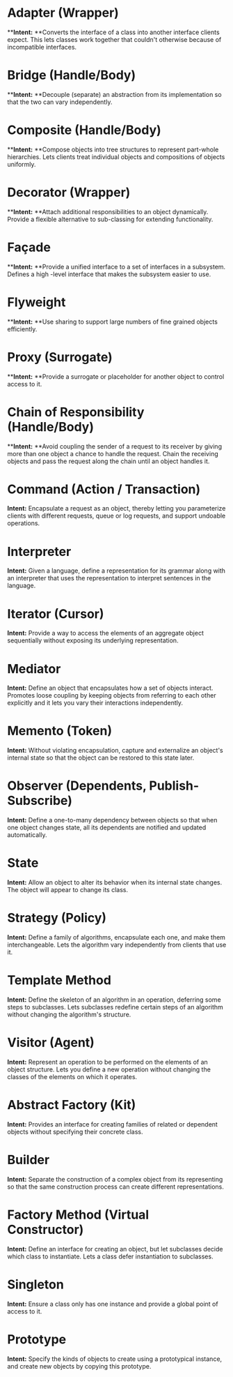 # Adapter (Wrapper) #

****Intent:** **Converts the interface of a class into another interface clients expect. This lets classes work together that couldn't otherwise because of incompatible interfaces.

# Bridge (Handle/Body) #

****Intent:** **Decouple (separate) an abstraction from its implementation so that the two can vary independently.

# Composite (Handle/Body) #

****Intent:** **Compose objects into tree structures to represent part-whole hierarchies. Lets clients treat individual objects and compositions of objects uniformly.

# Decorator (Wrapper) #

****Intent:** **Attach additional responsibilities to an object dynamically. Provide a flexible alternative to sub-classing for extending functionality.

# Façade #

****Intent:** **Provide a unified interface to a set of interfaces in a subsystem. Defines a high -level interface that makes the subsystem easier to use.

# Flyweight #

****Intent:** **Use sharing to support large numbers of fine grained objects efficiently.

# Proxy (Surrogate) #

****Intent:** **Provide a surrogate or placeholder for another object to control access to it.

# Chain of Responsibility (Handle/Body) #

****Intent:** **Avoid coupling the sender of a request to its receiver by giving more than one object a chance to handle the request. Chain the receiving objects and pass the request along the chain until an object handles it.

# Command (Action / Transaction) #

**Intent:** Encapsulate a request as an object, thereby letting you parameterize clients with different requests, queue or log requests, and support undoable operations.

# Interpreter #

**Intent:** Given a language, define a representation for its grammar along with an interpreter that uses the representation to interpret sentences in the language.

# Iterator (Cursor) #

**Intent:** Provide a way to access the elements of an aggregate object sequentially without exposing its underlying representation.

# Mediator #

**Intent:** Define an object that encapsulates how a set of objects interact. Promotes loose coupling by keeping objects from referring to each other explicitly and it lets you vary their interactions independently.

# Memento (Token) #

**Intent:** Without violating encapsulation, capture and externalize an object's internal state so that the object can be restored to this state later.

# Observer (Dependents, Publish-Subscribe) #

**Intent:** Define a one-to-many dependency between objects so that when one object changes state, all its dependents are notified and updated automatically.

# State #

**Intent:** Allow an object to alter its behavior when its internal state changes. The object will appear to change its class.

# Strategy (Policy) #

**Intent:** Define a family of algorithms, encapsulate each one, and make them interchangeable. Lets the algorithm vary independently from clients that use it.

# Template Method #

**Intent:** Define the skeleton of an algorithm in an operation, deferring some steps to subclasses. Lets subclasses redefine certain steps of an algorithm without changing the algorithm's structure.

# Visitor (Agent) #

**Intent:** Represent an operation to be performed on the elements of an object structure. Lets you define a new operation without changing the classes of the elements on which it operates.

# Abstract Factory (Kit) #

**Intent:** Provides an interface for creating families of related or dependent objects without specifying their concrete class.

# Builder #

**Intent:** Separate the construction of a complex object from its representing so that the same construction process can create different representations.
                                                                                        
# Factory Method (Virtual Constructor) #

**Intent:** Define an interface for creating an object, but let subclasses decide which class to instantiate. Lets a class defer instantiation to subclasses.

# Singleton #

**Intent:** Ensure a class only has one instance and provide a global point of access to it.

# Prototype #

**Intent:** Specify the kinds of objects to create using a prototypical instance, and create new objects by copying this prototype.
